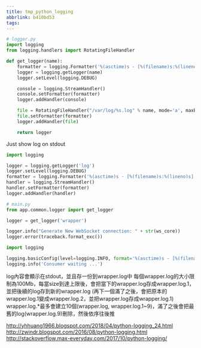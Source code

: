 ```yaml
---
title: tmp_python_logging
abbrlink: b410bd53
tags:
---
```

```python
# logger.py
import logging
from logging.handlers import RotatingFileHandler

def get_logger(name):
    formatter = logging.Formatter('%(asctime)s - [%(filename)s:%(lineno)s] - %(levelname)s %(message)s ')
    logger = logging.getLogger(name)
    logger.setLevel(logging.DEBUG)

    console = logging.StreamHandler()
    console.setFormatter(formatter)
    logger.addHandler(console)

    file = RotatingFileHandler("/var/log/%s.log" % name, mode='a', maxBytes=100*1024*1024, backupCount=10)
    file.setFormatter(formatter)
    logger.addHandler(file)

    return logger
```

Just show log on stdout  
```python
import logging

logger = logging.getLogger('log')
logger.setLevel(logging.DEBUG)
formatter = logging.Formatter('%(asctime)s - [%(filename)s:%(lineno)s] - %(levelname)s %(message)s ')
handler = logging.StreamHandler()
handler.setFormatter(formatter)
logger.addHandler(handler)
```

```python
# main.py
from app.common.logger import get_logger

logger = get_logger('wrapper')

logger.info("Generate New WebSocket connection: " + str(ws_core))
logger.error(traceback.format_exc())
```

```python
import logging

logging.basicConfig(level=logging.INFO, format='%(asctime)s - [%(filename)s:%(lineno)s] - %(levelname)s %(message)s ')
logging.info('Consumer waiting ...')
```

log內容會顯示在stdout，並且存一份到wrapper.log中
每個wrapper.log的大小限制為100Mb，每當size到達上限後，會把當下的wrapper.log存成wrapper.log.1，並把後續的log存到新的wrapper.log
(再下一個滿了之後，會把原本的wrapper.log.1變成wrapper.log.2，並把wrapper.log存成wrapper.log.1)
wrapper.log.*最多會建立10個(wrapper.log, wrapper.log.1~9)，滿了之後會把最舊的log(wrapper.log.9)刪除，然後依序往後推

http://yhhuang1966.blogspot.com/2018/04/python-logging_24.html  
http://zwindr.blogspot.com/2016/08/python-logging.html  
http://stackoverflow.max-everyday.com/2017/10/python-logging/